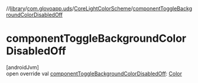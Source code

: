 //[library](../../../index.md)/[com.glovoapp.uds](../index.md)/[CoreLightColorScheme](index.md)/[componentToggleBackgroundColorDisabledOff](component-toggle-background-color-disabled-off.md)

# componentToggleBackgroundColorDisabledOff

[androidJvm]\
open override val [componentToggleBackgroundColorDisabledOff](component-toggle-background-color-disabled-off.md): [Color](https://developer.android.com/reference/kotlin/androidx/compose/ui/graphics/Color.html)
